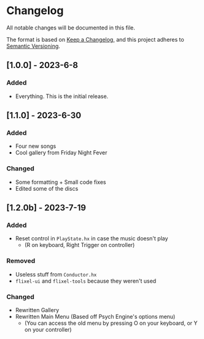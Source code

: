 # Changelog
All notable changes will be documented in this file.

The format is based on [Keep a Changelog](https://keepachangelog.com/en/1.0.0/),
and this project adheres to [Semantic Versioning](https://semver.org/spec/v2.0.0.html).

## [1.0.0] - 2023-6-8
### Added
* Everything. This is the initial release.

## [1.1.0] - 2023-6-30
### Added
* Four new songs
* Cool gallery from Friday Night Fever

### Changed
* Some formatting + Small code fixes
* Edited some of the discs

## [1.2.0b] - 2023-7-19
### Added
* Reset control in `PlayState.hx` in case the music doesn't play
  * (R on keyboard, Right Trigger on controller)

### Removed
* Useless stuff from `Conductor.hx`
* `flixel-ui` and `flixel-tools` because they weren't used

### Changed
* Rewritten Gallery
* Rewritten Main Menu (Based off Psych Engine's options menu)
  * (You can access the old menu by pressing O on your keyboard, or Y on your controller)

